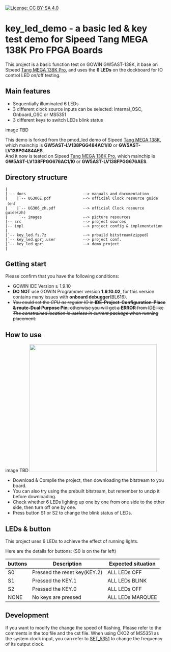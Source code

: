 [![License: CC BY-SA 4.0](https://img.shields.io/badge/License-CC_BY--SA_4.0-lightgrey.svg)](https://creativecommons.org/licenses/by-sa/4.0/)

# key_led_demo - a basic led & key test demo for Sipeed Tang MEGA 138K Pro FPGA Boards

This project is a basic function test on GOWIN GW5AST-138K, it base on Sipeed [Tang MEGA 138K Pro](https://wiki.sipeed.com/hardware/en/tang/tang-mega-138k/mega-138k-pro.html), and uses the **6 LEDs** on the dockboard for IO control LED on/off testing.

## Main features

- Sequentially illuminated 6 LEDs
- 3 different clock source inputs can be selected: Internal_OSC, Onboard_OSC or MS5351
- 3 different keys to switch LEDs blink status

image TBD
<!-- <img src="docs/images/NEO_PMOD_LED.webp" width=400>  -->

This demo is forked from the pmod_led demo of Sipeed [Tang MEGA 138K](https://wiki.sipeed.com/hardware/en/tang/tang-mega-138k/mega-138k.html), which mainchip is **GW5AST-LV138PGG484AC1/l0** or **GW5AST-LV138PG484AES**.  
And it now is tested on  Sipeed [Tang MEGA 138K Pro](https://wiki.sipeed.com/hardware/en/tang/tang-mega-138k/mega-138k-pro.html), which mainchip is **GW5AST-LV138FPGG676AC1/l0** or **GW5AST-LV138FPGG676AES**. 

## Directory structure

```
|
| -- docs                         --> manuals and documentation
|    |`-- UG306E.pdf              --> official Clock resource guide（en） 
|    |`-- UG306_zh.pdf            --> official Clock resource guide(zh) 
|     `-- images                  --> picture resources                           
|-- src                           --> project sources
|-- impl                          --> project config & implementation  
|
|`-- key_led.fs.7z                --> prbuild bitstream(zipped)
|`-- key_led.gprj.user            --> project conf.
|`-- key_led.gprj                 --> demo project
|

```
## Getting start
Please confirm that you have the following conditions:
- GOWIN IDE Version ≥ 1.9.10
- **DO NOT** use GOWIN Programmer version **1.9.10.02**, for this version contains many issues with **onboard debugger**(BL616).
- ~~You could set the *CPU as regular IO* in **IDE-Project-Configuration-Place & route-Dual Purpose Pin**, otherwise you will get a **ERROR** from IDE like *The constrained location is useless in current package* when running placement.~~

## How to use

image TBD
<img src="docs/images/PEO_KEY_LED.webp" width=400> 

- Download & Complie the project, then downloading the bitstream to you board.
- You can also try using the prebuilt bitstream, but remember to unzip it before downloading.
- Check whether 6 LEDs lighting up one by one from one side to the other side, then turn off one by one.
- Press button S1 or S2 to change the blink status of LEDs.

## LEDs & button
This project uses 6 LEDs to achieve the effect of running lights.

Here are the details for buttons: 
(S0 is on the far left)

| buttons   | Description                     | Expected situation|
| ----------| --------------------------------|-------------------|
| S0        |  Pressed the reset key(KEY.2)   | ALL LEDs OFF      |
| S1        |  Pressed the KEY.1              | ALL LEDs BLINK    |
| S2        |  Pressed the KEY.0              | ALL LEDs OFF      |
| NONE      |  No keys are pressed            | ALL LEDs MARQUEE  |

## Development
If you want to modify the change the speed of flashing, Please refer to the comments in the top file and the cst file.
When using CKO2 of MS5351 as the system clock input, you can refer to [SET_5351](https://github.com/sipeed/TangMega-138KPro-example/blob/main/sfp%2B/docs/SET_5351.md) to change the frequency of its output clock.

